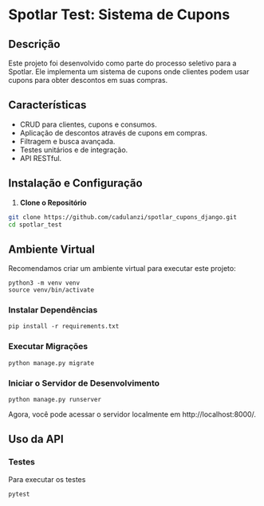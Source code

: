 # Spotlar Test: Sistema de Cupons

## Descrição

Este projeto foi desenvolvido como parte do processo seletivo para a Spotlar. Ele implementa um sistema de cupons onde clientes podem usar cupons para obter descontos em suas compras.

## Características

- CRUD para clientes, cupons e consumos.
- Aplicação de descontos através de cupons em compras.
- Filtragem e busca avançada.
- Testes unitários e de integração.
- API RESTful.

## Instalação e Configuração

1. **Clone o Repositório**

```bash
git clone https://github.com/cadulanzi/spotlar_cupons_django.git
cd spotlar_test
```

## Ambiente Virtual
Recomendamos criar um ambiente virtual para executar este projeto:
```
python3 -m venv venv
source venv/bin/activate
```

### Instalar Dependências
```
pip install -r requirements.txt
```

### Executar Migrações
```
python manage.py migrate
```

### Iniciar o Servidor de Desenvolvimento
```
python manage.py runserver
```

Agora, você pode acessar o servidor localmente em http://localhost:8000/.

## Uso da API
### Testes
Para executar os testes
```
pytest
```